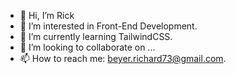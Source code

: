 - 👋 Hi, I’m Rick
- 👀 I’m interested in Front-End Development.
- 🌱 I’m currently learning TailwindCSS.
- 💞️ I’m looking to collaborate on ...
- 📫 How to reach me: beyer.richard73@gmail.com.

<!---
rick99gtp/rick99gtp is a ✨ special ✨ repository because its `README.md` (this file) appears on your GitHub profile.
You can click the Preview link to take a look at your changes.
--->
